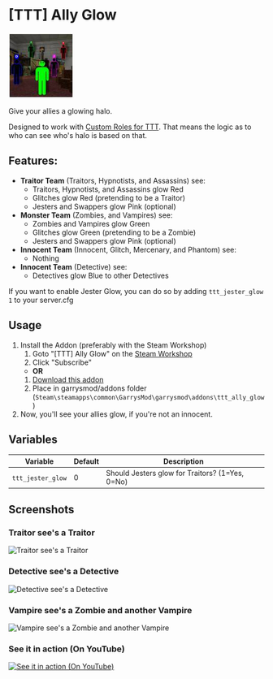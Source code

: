 # [TTT] Ally Glow
![Icon](https://raw.githubusercontent.com/manix84/ttt_ally_glow/master/images/icon/ttt_ally_glow_128x.jpg)

Give your allies a glowing halo.

Designed to work with [Custom Roles for TTT](https://steamcommunity.com/workshop/filedetails/?id=2045444087). That means the logic as to who can see who's halo is based on that.

## Features:

- __Traitor Team__ (Traitors, Hypnotists, and Assassins) see:
    - Traitors, Hypnotists, and Assassins glow Red
    - Glitches glow Red (pretending to be a Traitor)
    - Jesters and Swappers glow Pink (optional)
- __Monster Team__ (Zombies, and Vampires) see:
    - Zombies and Vampires glow Green
    - Glitches glow Green (pretending to be a Zombie)
    - Jesters and Swappers glow Pink (optional)
- __Innocent Team__ (Innocent, Glitch, Mercenary, and Phantom) see:
    - Nothing
- __Innocent Team__ (Detective) see:
    - Detectives glow Blue to other Detectives

If you want to enable Jester Glow, you can do so by adding `ttt_jester_glow 1` to your server.cfg

## Usage
1. Install the Addon (preferably with the Steam Workshop)
    1. Goto "[TTT] Ally Glow" on the [Steam Workshop](https://steamcommunity.com/sharedfiles/filedetails/?id=2223868490)
    2. Click "Subscribe"
    - **OR**
    1. [Download this addon](https://github.com/manix84/ttt_alloy_glow/archive/master.zip)
    2. Place in garrysmod/addons folder (`Steam\steamapps\common\GarrysMod\garrysmod\addons\ttt_ally_glow`)
2. Now, you'll see your allies glow, if you're not an innocent.

## Variables

|Variable|Default|Description|
|--------|-------|-----------|
|`ttt_jester_glow`|0|Should Jesters glow for Traitors? (1=Yes, 0=No)|

## Screenshots
### Traitor see's a Traitor
![Traitor see's a Traitor](https://i.imgur.com/e7nFX1o.jpg)
### Detective see's a Detective
![Detective see's a Detective](https://i.imgur.com/bMxRu0Y.jpg)
### Vampire see's a Zombie and another Vampire
![Vampire see's a Zombie and another Vampire](https://i.imgur.com/rQSc0Tg.jpg)
### See it in action (On YouTube)
[![See it in action (On YouTube)](https://i.imgur.com/p48aZsS.jpg)](https://youtu.be/SaF8h9pBDQU)
